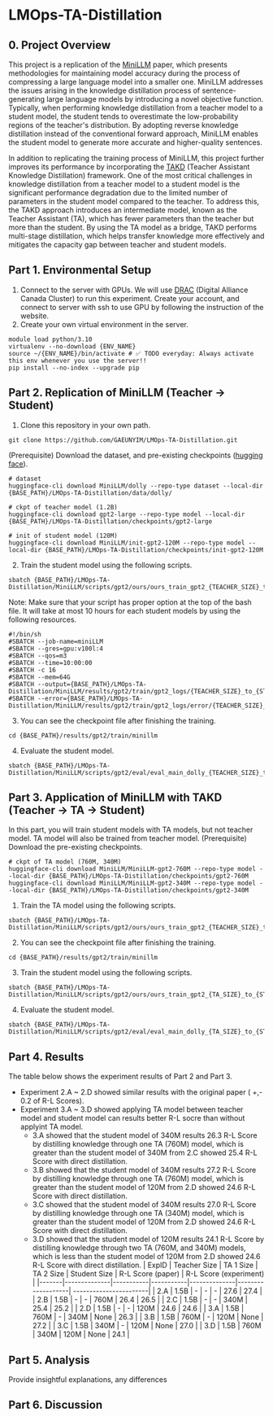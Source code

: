 # LMOps-TA-Distillation

## 0. Project Overview
This project is a replication of the [MiniLLM](https://arxiv.org/abs/2306.08543) paper, which presents methodologies for maintaining model accuracy during the process of compressing a large language model into a smaller one. MiniLLM addresses the issues arising in the knowledge distillation process of sentence-generating large language models by introducing a novel objective function. Typically, when performing knowledge distillation from a teacher model to a student model, the student tends to overestimate the low-probability regions of the teacher's distribution. By adopting reverse knowledge distillation instead of the conventional forward approach, MiniLLM enables the student model to generate more accurate and higher-quality sentences.

In addition to replicating the training process of MiniLLM, this project further improves its performance by incorporating the [TAKD](https://arxiv.org/abs/1902.03393) (Teacher Assistant Knowledge Distillation) framework. One of the most critical challenges in knowledge distillation from a teacher model to a student model is the significant performance degradation due to the limited number of parameters in the student model compared to the teacher. To address this, the TAKD approach introduces an intermediate model, known as the Teacher Assistant (TA), which has fewer parameters than the teacher but more than the student. By using the TA model as a bridge, TAKD performs multi-stage distillation, which helps transfer knowledge more effectively and mitigates the capacity gap between teacher and student models.

## Part 1. Environmental Setup
1. Connect to the server with GPUs.
We will use [DRAC](https://alliancecan.ca/en/search?keywords=ssh) (Digital Alliance Canada Cluster) to run this experiment. Create your account, and connect to server with ssh to use GPU by following the instruction of the website.
2. Create your own virtual environment in the server.
```
module load python/3.10
virtualenv --no-download {ENV_NAME}
source ~/{ENV_NAME}/bin/activate # ✅ TODO everyday: Always activate this env whenever you use the server!!
pip install --no-index --upgrade pip
```

## Part 2. Replication of MiniLLM (Teacher -> Student)
1. Clone this repository in your own path.
```
git clone https://github.com/GAEUNYIM/LMOps-TA-Distillation.git
```
(Prerequisite) Download the dataset, and pre-existing checkpoints ([hugging face](https://huggingface.co/MiniLLM)).
```
# dataset
huggingface-cli download MiniLLM/dolly --repo-type dataset --local-dir {BASE_PATH}/LMOps-TA-Distillation/data/dolly/

# ckpt of teacher model (1.2B)
huggingface-cli download gpt2-large --repo-type model --local-dir {BASE_PATH}/LMOps-TA-Distillation/checkpoints/gpt2-large

# init of student model (120M)
huggingface-cli download MiniLLM/init-gpt2-120M --repo-type model --local-dir {BASE_PATH}/LMOps-TA-Distillation/checkpoints/init-gpt2-120M
```
2. Train the student model using the following scripts. 
```
sbatch {BASE_PATH}/LMOps-TA-Distillation/MiniLLM/scripts/gpt2/ours/ours_train_gpt2_{TEACHER_SIZE}_to_{STUDENT_SIZE}.sh
```
Note: Make sure that your script has proper option at the top of the bash file. It will take at most 10 hours for each student models by using the following resources. 
```
#!/bin/sh
#SBATCH --job-name=miniLLM
#SBATCH --gres=gpu:v100l:4
#SBATCH --qos=m3
#SBATCH --time=10:00:00
#SBATCH -c 16
#SBATCH --mem=64G
#SBATCH --output={BASE_PATH}/LMOps-TA-Distillation/MiniLLM/results/gpt2/train/gpt2_logs/{TEACHER_SIZE}_to_{STUDENT_SIZE}.out 
#SBATCH --error={BASE_PATH}/LMOps-TA-Distillation/MiniLLM/results/gpt2/train/gpt2_logs/error/{TEACHER_SIZE}_to_{STUDENT_SIZE}.out
```
3. You can see the checkpoint file after finishing the training.
```
cd {BASE_PATH}/results/gpt2/train/minillm
```
4. Evaluate the student model.
```
sbatch {BASE_PATH}/LMOps-TA-Distillation/MiniLLM/scripts/gpt2/eval/eval_main_dolly_{TEACHER_SIZE}_to_{STUDENT_SIZE}.sh
```

## Part 3. Application of MiniLLM with TAKD (Teacher -> TA -> Student)
In this part, you will train student models with TA models, but not teacher model. TA model will also be trained from teacher model.
(Prerequisite) Download the pre-existing checkpoints.
```
# ckpt of TA model (760M, 340M)
huggingface-cli download MiniLLM/MiniLLM-gpt2-760M --repo-type model --local-dir {BASE_PATH}/LMOps-TA-Distillation/checkpoints/gpt2-760M
huggingface-cli download MiniLLM/MiniLLM-gpt2-340M --repo-type model --local-dir {BASE_PATH}/LMOps-TA-Distillation/checkpoints/gpt2-340M
```
1. Train the TA model using the following scripts. 
```
sbatch {BASE_PATH}/LMOps-TA-Distillation/MiniLLM/scripts/gpt2/ours/ours_train_gpt2_{TEACHER_SIZE}_to_{TA_SIZE}.sh
```
2. You can see the checkpoint file after finishing the training.
```
cd {BASE_PATH}/results/gpt2/train/minillm
```
3. Train the student model using the following scripts. 
```
sbatch {BASE_PATH}/LMOps-TA-Distillation/MiniLLM/scripts/gpt2/ours/ours_train_gpt2_{TA_SIZE}_to_{STUDENT_SIZE}.sh
``` 
4. Evaluate the student model.
```
sbatch {BASE_PATH}/LMOps-TA-Distillation/MiniLLM/scripts/gpt2/eval/eval_main_dolly_{TA_SIZE}_to_{STUDENT_SIZE}.sh
```
## Part 4. Results
The table below shows the experiment results of Part 2 and Part 3. 
- Experiment 2.A ~ 2.D showed similar results with the original paper ( +,- 0.2 of R-L Scores).
- Experiment 3.A ~ 3.D showed applying TA model between teacher model and student model can results better R-L socre than without applyint TA model.
  - 3.A showed that the student model of 340M results 26.3 R-L Score by distilling knowledge through one TA (760M) model, which is greater than the student model of 340M from 2.C showed 25.4 R-L Score with direct distillation.
  - 3.B showed that the student model of 340M results 27.2 R-L Score by distilling knowledge through one TA (760M) model, which is greater than the student model of 120M from 2.D showed 24.6 R-L Score with direct distillation.
  - 3.C showed that the student model of 340M results 27.0 R-L Score by distilling knowledge through one TA (340M) model, which is greater than the student model of 120M from 2.D showed 24.6 R-L Score with direct distillation.
  - 3.D showed that the student model of 120M results 24.1 R-L Score by distilling knowledge through two TA (760M, and 340M) models, which is less than the student model of 120M from 2.D showed 24.6 R-L Score with direct distillation. 
| ExpID | Teacher Size | TA 1 Size | TA 2 Size | Student Size | R-L Score (paper) | R-L Score (experiment) |
|-------|--------------|-----------|-----------|--------------|-------------------| -----------------------|
| 2.A   | 1.5B         | -         | -         | -            | 27.6              | 27.4                   |
| 2.B   | 1.5B         | -         | -         | 760M         | 26.4              | 26.5                   |
| 2.C   | 1.5B         | -         | -         | 340M         | 25.4              | 25.2                   |
| 2.D   | 1.5B         | -         | -         | 120M         | 24.6              | 24.6                   |
| 3.A   | 1.5B         | 760M      | -         | 340M         | None              | 26.3                   |
| 3.B   | 1.5B         | 760M      | -         | 120M         | None              | 27.2                   |
| 3.C   | 1.5B         | 340M      | -         | 120M         | None              | 27.0                   |
| 3.D   | 1.5B         | 760M      | 340M      | 120M         | None              | 24.1                   |

## Part 5. Analysis
Provide insightful explanations, any differences

## Part 6. Discussion
